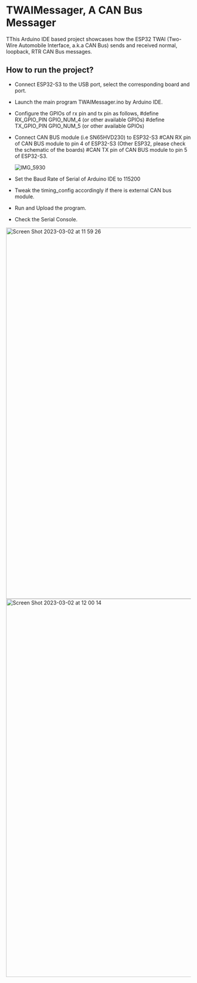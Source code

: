 # TWAIMessager, A CAN Bus Messager
TThis Arduino IDE based project showcases how the ESP32 TWAI (Two-Wire Automobile Interface, a.k.a CAN Bus) sends and received normal, loopback, RTR CAN Bus messages.

## How to run the project?

* Connect ESP32-S3 to the USB port, select the corresponding board and port.
* Launch the main program TWAIMessager.ino by Arduino IDE.
* Configure the GPIOs of rx pin and tx pin as follows,
  #define RX_GPIO_PIN               GPIO_NUM_4 (or other available GPIOs)
  #define TX_GPIO_PIN               GPIO_NUM_5 (or other available GPIOs)
* Connect CAN BUS module (i.e SN65HVD230) to ESP32-S3
  #CAN RX pin of CAN BUS module to pin 4 of ESP32-S3 (Other ESP32, please check the schematic of the boards)
  #CAN TX pin of CAN BUS module to pin 5 of ESP32-S3.
  
  ![IMG_5930](https://user-images.githubusercontent.com/12709566/222328848-729a80d3-45b6-4daa-9e17-4ebe7e382acd.jpg)

* Set the Baud Rate of Serial of Arduino IDE to 115200
* Tweak the timing_config accordingly if there is external CAN bus module.
* Run and Upload the program.
* Check the Serial Console.

<img width="1009" alt="Screen Shot 2023-03-02 at 11 59 26" src="https://user-images.githubusercontent.com/12709566/222327957-a0706b68-bf61-4e66-b018-96b6b814fc75.png">
<img width="1028" alt="Screen Shot 2023-03-02 at 12 00 14" src="https://user-images.githubusercontent.com/12709566/222327943-ba71bc1a-e34f-4ad2-992f-4a87a898d552.png">
